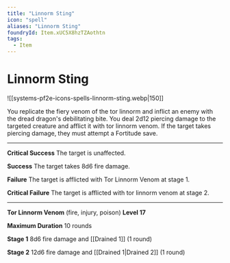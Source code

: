 ```yaml
---
title: "Linnorm Sting"
icon: "spell"
aliases: "Linnorm Sting"
foundryId: Item.xUC5X8hzTZAothtn
tags:
  - Item
---
```


# Linnorm Sting
![[systems-pf2e-icons-spells-linnorm-sting.webp|150]]

You replicate the fiery venom of the tor linnorm and inflict an enemy with the dread dragon's debilitating bite. You deal 2d12 piercing damage to the targeted creature and afflict it with tor linnorm venom. If the target takes piercing damage, they must attempt a Fortitude save.

* * *

**Critical Success** The target is unaffected.

**Success** The target takes 8d6 fire damage.

**Failure** The target is afflicted with Tor Linnorm Venom at stage 1.

**Critical Failure** The target is afflicted with tor linnorm venom at stage 2.

* * *

**Tor Linnorm Venom** (fire, injury, poison) **Level 17**

**Maximum Duration** 10 rounds

**Stage 1** 8d6 fire damage and [[Drained 1]] (1 round)

**Stage 2** 12d6 fire damage and [[Drained 1|Drained 2]] (1 round)
